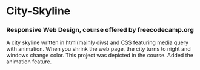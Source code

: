 # City-Skyline

### Responsive Web Design, course offered by freecodecamp.org

A city skyline written in html(mainly divs) and CSS featuring media query with animation. 
When you shrink the web page, the city turns to night and windows change color.
This project was depicted in the course. Added the animation feature.

    
